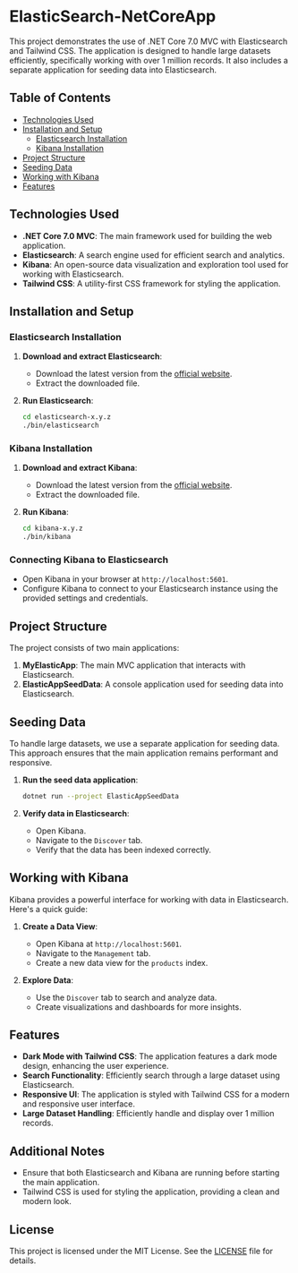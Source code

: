 # ElasticSearch-NetCoreApp

This project demonstrates the use of .NET Core 7.0 MVC with Elasticsearch and Tailwind CSS. The application is designed to handle large datasets efficiently, specifically working with over 1 million records. It also includes a separate application for seeding data into Elasticsearch.

## Table of Contents

- [Technologies Used](#technologies-used)
- [Installation and Setup](#installation-and-setup)
  - [Elasticsearch Installation](#elasticsearch-installation)
  - [Kibana Installation](#kibana-installation)
- [Project Structure](#project-structure)
- [Seeding Data](#seeding-data)
- [Working with Kibana](#working-with-kibana)
- [Features](#features)

## Technologies Used

- **.NET Core 7.0 MVC**: The main framework used for building the web application.
- **Elasticsearch**: A search engine used for efficient search and analytics.
- **Kibana**: An open-source data visualization and exploration tool used for working with Elasticsearch.
- **Tailwind CSS**: A utility-first CSS framework for styling the application.

## Installation and Setup

### Elasticsearch Installation

1. **Download and extract Elasticsearch**:
   - Download the latest version from the [official website](https://www.elastic.co/downloads/elasticsearch).
   - Extract the downloaded file.

2. **Run Elasticsearch**:
   ```sh
   cd elasticsearch-x.y.z
   ./bin/elasticsearch
   ```

### Kibana Installation

1. **Download and extract Kibana**:
   - Download the latest version from the [official website](https://www.elastic.co/downloads/kibana).
   - Extract the downloaded file.

2. **Run Kibana**:
   ```sh
   cd kibana-x.y.z
   ./bin/kibana
   ```

### Connecting Kibana to Elasticsearch

- Open Kibana in your browser at `http://localhost:5601`.
- Configure Kibana to connect to your Elasticsearch instance using the provided settings and credentials.

## Project Structure

The project consists of two main applications:

1. **MyElasticApp**: The main MVC application that interacts with Elasticsearch.
2. **ElasticAppSeedData**: A console application used for seeding data into Elasticsearch.

## Seeding Data

To handle large datasets, we use a separate application for seeding data. This approach ensures that the main application remains performant and responsive.

1. **Run the seed data application**:
   ```sh
   dotnet run --project ElasticAppSeedData
   ```

2. **Verify data in Elasticsearch**:
   - Open Kibana.
   - Navigate to the `Discover` tab.
   - Verify that the data has been indexed correctly.

## Working with Kibana

Kibana provides a powerful interface for working with data in Elasticsearch. Here's a quick guide:

1. **Create a Data View**:
   - Open Kibana at `http://localhost:5601`.
   - Navigate to the `Management` tab.
   - Create a new data view for the `products` index.

2. **Explore Data**:
   - Use the `Discover` tab to search and analyze data.
   - Create visualizations and dashboards for more insights.

## Features

- **Dark Mode with Tailwind CSS**: The application features a dark mode design, enhancing the user experience.
- **Search Functionality**: Efficiently search through a large dataset using Elasticsearch.
- **Responsive UI**: The application is styled with Tailwind CSS for a modern and responsive user interface.
- **Large Dataset Handling**: Efficiently handle and display over 1 million records.

## Additional Notes

- Ensure that both Elasticsearch and Kibana are running before starting the main application.
- Tailwind CSS is used for styling the application, providing a clean and modern look.

## License

This project is licensed under the MIT License. See the [LICENSE](LICENSE) file for details.
